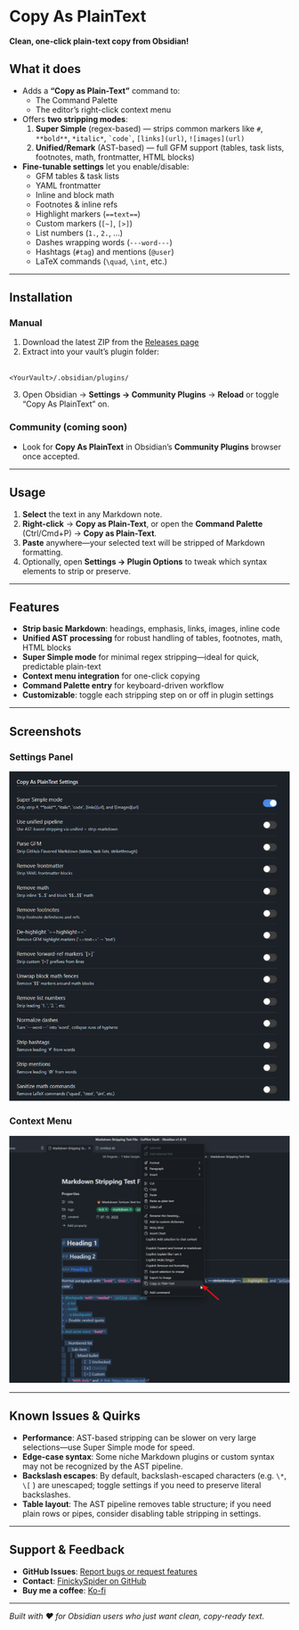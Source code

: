 # Copy As PlainText

**Clean, one-click plain-text copy from Obsidian!**

## What it does

- Adds a **“Copy as Plain-Text”** command to:
  - The Command Palette  
  - The editor’s right-click context menu  
- Offers **two stripping modes**:
  1. **Super Simple** (regex-based) — strips common markers like `#`, `**bold**`, `*italic*`, `` `code` ``, `[links](url)`, `![images](url)`  
  2. **Unified/Remark** (AST-based) — full GFM support (tables, task lists, footnotes, math, frontmatter, HTML blocks)  
- **Fine-tunable settings** let you enable/disable:
  - GFM tables & task lists  
  - YAML frontmatter  
  - Inline and block math  
  - Footnotes & inline refs  
  - Highlight markers (`==text==`)  
  - Custom markers (`[~]`, `[>]`)  
  - List numbers (`1.`, `2.`, …)  
  - Dashes wrapping words (`---word---`)  
  - Hashtags (`#tag`) and mentions (`@user`)  
  - LaTeX commands (`\quad`, `\int`, etc.)  

---

## Installation

### Manual

1. Download the latest ZIP from the [Releases page](https://github.com/FinickySpider/Obsidian-Copy-as-Plaintext/releases)  
2. Extract into your vault’s plugin folder:  
```

<YourVault>/.obsidian/plugins/

```
3. Open Obsidian → **Settings → Community Plugins** → **Reload** or toggle “Copy As PlainText” on.

### Community (coming soon)

- Look for **Copy As PlainText** in Obsidian’s **Community Plugins** browser once accepted.

---

## Usage

1. **Select** the text in any Markdown note.  
2. **Right-click** → **Copy as Plain-Text**, or open the **Command Palette** (Ctrl/Cmd+P) → **Copy as Plain-Text**.  
3. **Paste** anywhere—your selected text will be stripped of Markdown formatting.  
4. Optionally, open **Settings → Plugin Options** to tweak which syntax elements to strip or preserve.

---

## Features

- **Strip basic Markdown**: headings, emphasis, links, images, inline code  
- **Unified AST processing** for robust handling of tables, footnotes, math, HTML blocks  
- **Super Simple mode** for minimal regex stripping—ideal for quick, predictable plain-text  
- **Context menu integration** for one-click copying  
- **Command Palette entry** for keyboard-driven workflow  
- **Customizable**: toggle each stripping step on or off in plugin settings  

---

## Screenshots

### Settings Panel
![Settings panel](screenshots/settings.png)

### Context Menu
![Context menu](screenshots/context-menu.png)

---

## Known Issues & Quirks

- **Performance**: AST-based stripping can be slower on very large selections—use Super Simple mode for speed.  
- **Edge-case syntax**: Some niche Markdown plugins or custom syntax may not be recognized by the AST pipeline.  
- **Backslash escapes**: By default, backslash-escaped characters (e.g. `\*`, `\[` ) are unescaped; toggle settings if you need to preserve literal backslashes.  
- **Table layout**: The AST pipeline removes table structure; if you need plain rows or pipes, consider disabling table stripping in settings.

---

## Support & Feedback

- **GitHub Issues**: [Report bugs or request features](https://github.com/FinickySpider/Obsidian-Copy-as-Plaintext/issues)  
- **Contact**: [FinickySpider on GitHub](https://github.com/FinickySpider)  
- **Buy me a coffee**: [Ko-fi](https://ko-fi.com/FinickySpider)  

---

*Built with ❤️ for Obsidian users who just want clean, copy-ready text.*  


